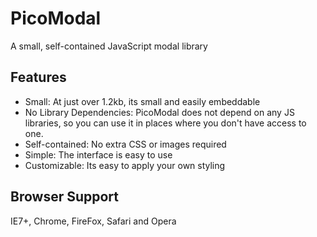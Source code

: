 PicoModal
=========

A small, self-contained JavaScript modal library

Features
--------

* Small: At just over 1.2kb, its small and easily embeddable
* No Library Dependencies: PicoModal does not depend on any JS libraries, 
  so you can use it in places where you don't have access to one.
* Self-contained: No extra CSS or images required
* Simple: The interface is easy to use
* Customizable: Its easy to apply your own styling

Browser Support
---------------

IE7+, Chrome, FireFox, Safari and Opera
